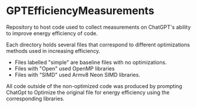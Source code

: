 # GPTEfficiencyMeasurements
Repository to host code used to collect measurements on ChatGPT's ability to improve energy efficiency of code.

Each directory holds several files that correspond to different optimizations methods used in increasing efficiency.
- Files labelled "simple" are baseline files with no optimizations.
- Files with "Open" used OpenMP libraries
- Files with "SIMD" used Armv8 Neon SIMD libraries.

All code outside of the non-optimized code was produced by prompting ChatGpt to Optimize the original file for energy efficiency using the corresponding libraries.
